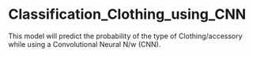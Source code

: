 # Classification_Clothing_using_CNN
This model will predict the probability of the type of Clothing/accessory while using a Convolutional Neural N/w (CNN).
